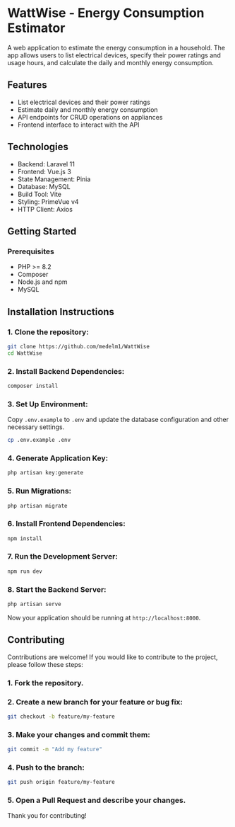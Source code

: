 # WattWise - Energy Consumption Estimator

A web application to estimate the energy consumption in a household. The app allows users to list electrical devices, specify their power ratings and usage hours, and calculate the daily and monthly energy consumption.

## Features

- List electrical devices and their power ratings
- Estimate daily and monthly energy consumption
- API endpoints for CRUD operations on appliances
- Frontend interface to interact with the API

## Technologies

- Backend: Laravel 11
- Frontend: Vue.js 3
- State Management: Pinia
- Database: MySQL
- Build Tool: Vite
- Styling: PrimeVue v4
- HTTP Client: Axios

## Getting Started

### Prerequisites

- PHP >= 8.2
- Composer
- Node.js and npm
- MySQL

## Installation Instructions

### 1. Clone the repository:

```bash
git clone https://github.com/medelm1/WattWise
cd WattWise
```
### 2. Install Backend Dependencies:

```bash
composer install
```

### 3. Set Up Environment:

Copy `.env.example` to `.env` and update the database configuration and other necessary settings.

```bash
cp .env.example .env
```

### 4. Generate Application Key:

```bash
php artisan key:generate
```

### 5. Run Migrations:

```bash
php artisan migrate
```

### 6. Install Frontend Dependencies:

```bash
npm install
```

### 7. Run the Development Server:

```bash
npm run dev
```

### 8. Start the Backend Server:

```bash
php artisan serve
```

Now your application should be running at `http://localhost:8000`.

## Contributing

Contributions are welcome! If you would like to contribute to the project, please follow these steps:

### 1. Fork the repository.
### 2. Create a new branch for your feature or bug fix:

```bash
git checkout -b feature/my-feature
```

### 3. Make your changes and commit them:

```bash
git commit -m "Add my feature"
```

### 4. Push to the branch:

```bash
git push origin feature/my-feature
```

### 5. Open a Pull Request and describe your changes.

Thank you for contributing!
